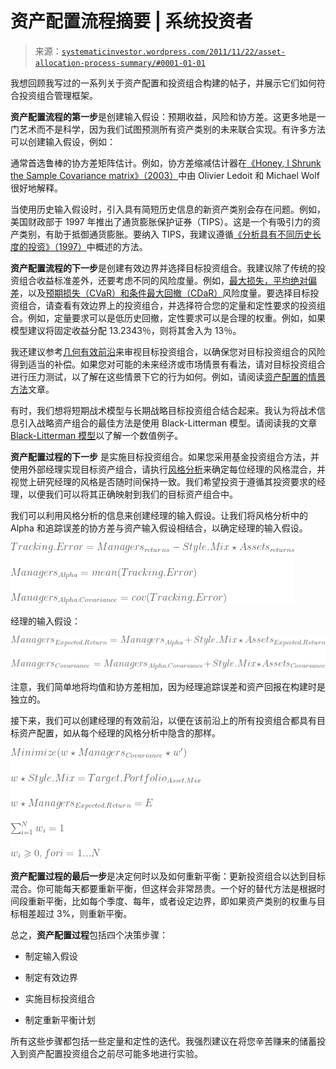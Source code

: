 <!--yml

类别：未分类

日期：2024 年 5 月 18 日 14:45:43

-->

# 资产配置流程摘要 | 系统投资者

> 来源：[`systematicinvestor.wordpress.com/2011/11/22/asset-allocation-process-summary/#0001-01-01`](https://systematicinvestor.wordpress.com/2011/11/22/asset-allocation-process-summary/#0001-01-01)

我想回顾我写过的一系列关于资产配置和投资组合构建的帖子，并展示它们如何符合投资组合管理框架。

**资产配置流程的第一步**是创建输入假设：预期收益，风险和协方差。这更多地是一门艺术而不是科学，因为我们试图预测所有资产类别的未来联合实现。有许多方法可以创建输入假设，例如：

通常首选鲁棒的协方差矩阵估计。例如，协方差缩减估计器在[《Honey, I Shrunk the Sample Covariance matrix》（2003）](http://www.ledoit.net/honey.pdf)中由 Olivier Ledoit 和 Michael Wolf 很好地解释。

当使用历史输入假设时，引入具有简短历史信息的新资产类别会存在问题。例如，美国财政部于 1997 年推出了通货膨胀保护证券（TIPS）。这是一个有吸引力的资产类别，有助于抵御通货膨胀。要纳入 TIPS，我建议遵循[《分析具有不同历史长度的投资》（1997）](http://www.cib.espol.edu.ec/Digipath/D_Papers/38608.pdf)中概述的方法。

**资产配置流程的下一步**是创建有效边界并选择目标投资组合。我建议除了传统的投资组合收益标准差外，还要考虑不同的风险度量。例如，[最大损失，平均绝对偏差](https://systematicinvestor.wordpress.com/2011/10/14/maximum-loss-and-mean-absolute-deviation-risk-measures/)，以及[预期损失（CVaR）和条件最大回撤（CDaR）](https://systematicinvestor.wordpress.com/2011/10/25/expected-shortfall-cvar-and-conditional-drawdown-at-risk-cdar-risk-measures/)风险度量。要选择目标投资组合，请查看有效边界上的投资组合，并选择符合您的定量和定性要求的投资组合。例如，定量要求可以是低历史回撤，定性要求可以是合理的权重。例如，如果模型建议将固定收益分配 13.2343％，则将其舍入为 13％。

我还建议参考[几何有效前沿](https://systematicinvestor.wordpress.com/2011/11/09/geometric-efficient-frontier/)来审视目标投资组合，以确保您对目标投资组合的风险得到适当的补偿。如果您对可能的未来经济或市场情景有看法，请对目标投资组合进行压力测试，以了解在这些情景下它的行为如何。例如，请阅读[资产配置的情景方法](http://www.mlc.com.au/resources/MLC/Marketing/Static%20Files/pdf/A_scenario_approach_to_asset_allocation.pdf)文章。

有时，我们想将短期战术模型与长期战略目标投资组合结合起来。我认为将战术信息引入战略资产组合的最佳方法是使用 Black-Litterman 模型。请阅读我的文章[Black-Litterman 模型](https://systematicinvestor.wordpress.com/2011/11/16/black-litterman-model/)以了解一个数值例子。

**资产配置过程的下一步** 是实施目标投资组合。如果您采用基金投资组合方法，并使用外部经理实现目标资产组合，请执行[风格分析](https://systematicinvestor.wordpress.com/2011/11/18/style-analysis/)来确定每位经理的风格混合，并视觉上研究经理的风格是否随时间保持一致。我们希望投资于遵循其投资要求的经理，以便我们可以将其正确映射到我们的目标资产组合中。

我们可以利用风格分析的信息来创建经理的输入假设。让我们将风格分析中的 Alpha 和追踪误差的协方差与资产输入假设相结合，以确定经理的输入假设。

![追踪误差 = 经理 _{回报} - 风格混合 \star 资产 _{回报}  \newline\newline  经理 _{Alpha}=mean(追踪误差)  \newline\newline  经理 _{Alpha.Covariance} = cov(追踪误差)  ](img/c8748262b660464208df61663a2f431f.png)

经理的输入假设：

![Managers_{Expected.Return}=Managers_{Alpha} + Style.Mix \star Assets_{Expected.Return}  \newline\newline  Managers_{Covariance} = Managers_{Alpha.Covariance} + Style.Mix \star Assets_{Covariance}  ](img/c3b93c5c009513b37a55157d0143610a.png)

注意，我们简单地将均值和协方差相加，因为经理追踪误差和资产回报在构建时是独立的。

接下来，我们可以创建经理的有效前沿，以便在该前沿上的所有投资组合都具有目标资产配置，如从每个经理的风格分析中隐含的那样。

![Minimize ( w \star Managers_{Covariance}\star w')  \newline\newline  w \star Style.Mix = Target.Portfolio_{Asset.Mix}  \newline\newline  w \star Managers_{Expected.Return} = E  \newline\newline  \sum_{i=1}^{N}w_{i} = 1  \newline\newline  w_{i}\geqslant 0, for i=1...N  ](img/b12392c4ca10bee4f8e508edc7a45361.png)

**资产配置过程的最后一步**是决定何时以及如何重新平衡：更新投资组合以达到目标混合。你可能每天都要重新平衡，但这样会非常昂贵。一个好的替代方法是根据时间段重新平衡，比如每个季度、每年，或者设定边界，即如果资产类别的权重与目标相差超过 3%，则重新平衡。

总之，**资产配置过程**包括四个决策步骤：

+   制定输入假设

+   制定有效边界

+   实施目标投资组合

+   制定重新平衡计划

所有这些步骤都包括一些定量和定性的迭代。我强烈建议在将您辛苦赚来的储蓄投入到资产配置投资组合之前尽可能多地进行实验。
